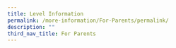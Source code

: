 ```yaml
---
title: Level Information
permalink: /more-information/For-Parents/permalink/
description: ""
third_nav_title: For Parents
---
```

